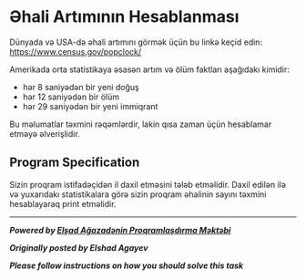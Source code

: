 # Əhali Artımının Hesablanması

Dünyada və USA-də əhali artımını görmək üçün bu linkə keçid edin: https://www.census.gov/popclock/

Amerikada orta statistikaya əsasən artım və ölüm faktları aşağıdakı kimidir:

* hər 8 saniyədən bir yeni doğuş
* hər 12 saniyədən bir ölüm
* hər 29 saniyədən bir yeni immiqrant

Bu məlumatlar təxmini rəqəmlərdir, lakin qısa zaman üçün hesablamar etməyə əlverişlidir.

## Program Specification

Sizin proqram istifadəçidən il daxil etməsini tələb etməlidir. Daxil edilən ilə və yuxarıdakı statistikalara görə sizin proqram əhalinin sayını təxmini hesablayaraq print etməlidir.


---

***Powered by [Elşad Ağazadənin Proqramlaşdırma Məktəbi](https://elshadaghazade.com)***

***Originally posted by Elshad Agayev***

***Please follow instructions on how you should solve this task***